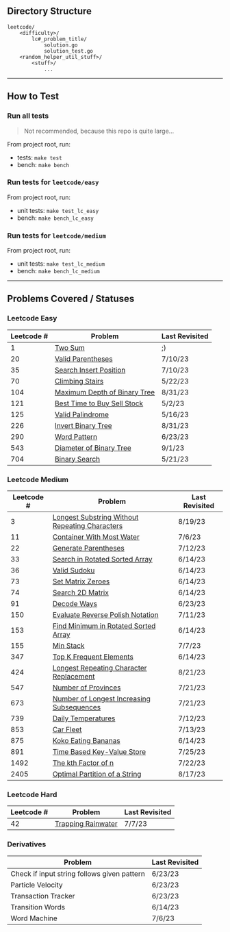 ## Directory Structure
    leetcode/
        <difficulty>/
            lc#_problem_title/
                solution.go
                solution_test.go
        <random_helper_util_stuff>/
            <stuff>/
                ...

--- 
## How to Test
### Run all tests
> Not recommended, because this repo is quite large...

From project root, run:
* tests: `make test`
* bench: `make bench`

### Run tests for `leetcode/easy` 
From project root, run: 
* unit tests: `make test_lc_easy`
* bench: `make bench_lc_easy`

### Run tests for `leetcode/medium` 
From project root, run:
* unit tests: `make test_lc_medium`
* bench: `make bench_lc_medium`

---
## Problems Covered / Statuses 

### Leetcode Easy
| Leetcode # | Problem                                                                                       | Last Revisited |
|------------|-----------------------------------------------------------------------------------------------|----------------|
| 1          | [Two Sum](https://leetcode.com/problems/two-sum/)                                             | ;)             | 
| 20         | [Valid Parentheses](https://leetcode.com/problems/valid-parentheses/)                         | 7/10/23        |
| 35         | [Search Insert Position](https://leetcode.com/problems/search-insert-position/)               | 7/10/23        |
| 70         | [Climbing Stairs](https://leetcode.com/problems/climbing-stairs/)                             | 5/22/23        |
| 104        | [Maximum Depth of Binary Tree](https://leetcode.com/problems/maximum-depth-of-binary-tree/)   | 8/31/23        |
| 121        | [Best Time to Buy Sell Stock](https://leetcode.com/problems/best-time-to-buy-and-sell-stock/) | 5/2/23         |
| 125        | [Valid Palindrome](https://leetcode.com/problems/valid-palindrome/)                           | 5/16/23        |
| 226        | [Invert Binary Tree](https://leetcode.com/problems/invert-binary-tree/)                       | 8/31/23        |
| 290        | [Word Pattern](https://leetcode.com/problems/word-pattern/)                                   | 6/23/23        |
| 543        | [Diameter of Binary Tree](https://leetcode.com/problems/diameter-of-binary-tree/)             | 9/1/23         |
| 704        | [Binary Search](https://leetcode.com/problems/binary-search/)                                 | 5/21/23        |

### Leetcode Medium
| Leetcode # | Problem                                                                                                                         | Last Revisited |
|------------|---------------------------------------------------------------------------------------------------------------------------------|----------------|
| 3          | [Longest Substring Without Repeating Characters](https://leetcode.com/problems/longest-substring-without-repeating-characters/) | 8/19/23        | 
| 11         | [Container With Most Water](https://leetcode.com/problems/container-with-most-water/)                                           | 7/6/23         |
| 22         | [Generate Parentheses](https://leetcode.com/problems/generate-parentheses/)                                                     | 7/12/23        |
| 33         | [Search in Rotated Sorted Array](https://leetcode.com/problems/search-in-rotated-sorted-array/)                                 | 6/14/23        |
| 36         | [Valid Sudoku](https://leetcode.com/problems/valid-sudoku/)                                                                     | 6/14/23        |
| 73         | [Set Matrix Zeroes](https://leetcode.com/problems/set-matrix-zeroes/)                                                           | 6/14/23        |
| 74         | [Search 2D Matrix](https://leetcode.com/problems/search-a-2d-matrix/)                                                           | 6/14/23        |
| 91         | [Decode Ways](https://leetcode.com/problems/decode-ways/)                                                                       | 6/23/23        |
| 150        | [Evaluate Reverse Polish Notation](https://leetcode.com/problems/evaluate-reverse-polish-notation/)                             | 7/11/23        |
| 153        | [Find Minimum in Rotated Sorted Array](https://leetcode.com/problems/find-minimum-in-rotated-sorted-array/)                     | 6/14/23        |
| 155        | [Min Stack](https://leetcode.com/problems/min-stack/)                                                                           | 7/7/23         |
| 347        | [Top K Frequent Elements](https://leetcode.com/problems/top-k-frequent-elements/)                                               | 6/14/23        |
| 424        | [Longest Repeating Character Replacement](https://leetcode.com/problems/longest-repeating-character-replacement/)               | 8/21/23        |
| 547        | [Number of Provinces](https://leetcode.com/problems/number-of-provinces/)                                                       | 7/21/23        |
| 673        | [Number of Longest Increasing Subsequences](https://leetcode.com/problems/number-of-longest-increasing-subsequence/)            | 7/21/23        |
| 739        | [Daily Temperatures](https://leetcode.com/problems/daily-temperatures/)                                                         | 7/12/23        |
| 853        | [Car Fleet](https://leetcode.com/problems/car-fleet/)                                                                           | 7/13/23        |
| 875        | [Koko Eating Bananas](https://leetcode.com/problems/koko-eating-bananas/)                                                       | 6/14/23        |
| 891        | [Time Based Key-Value Store](https://leetcode.com/problems/time-based-key-value-store/)                                         | 7/25/23        |
| 1492       | [The kth Factor of n ](https://leetcode.com/problems/the-kth-factor-of-n/)                                                      | 7/22/23        |
| 2405       | [Optimal Partition of a String](https://leetcode.com/problems/optimal-partition-of-string/)                                     | 8/17/23        |



### Leetcode Hard
| Leetcode # | Problem                                                                   | Last Revisited |
|------------|---------------------------------------------------------------------------|----------------|
| 42         | [Trapping Rainwater](https://leetcode.com/problems/trapping-rain-water/)  | 7/7/23         |

### Derivatives
| Problem                                     | Last Revisited | 
|---------------------------------------------|----------------|
| Check if input string follows given pattern | 6/23/23        |
| Particle Velocity                           | 6/23/23        |
| Transaction Tracker                         | 6/23/23        |
| Transition Words                            | 6/14/23        |
| Word Machine                                | 7/6/23         |
